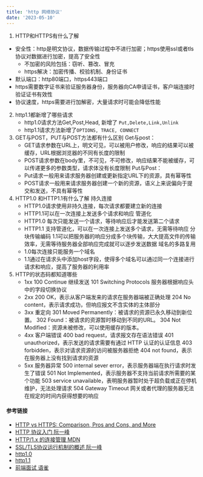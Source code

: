 ```yaml
---
title: 'http 网络协议'
date: '2023-05-10'
---
```

<!--
 * @Author: xinyue
 * @Date: 2023-05-10 13:53:46
 * @Description: 
-->
1. HTTP和HTTPS有什么了解
  + 安全性：http是明文协议，数据传输过程中不进行加密；https使用ssl或者tls协议对数据进行加密，提高了安全性
    + 不加密的风险包括：窃听、篡改、冒充
    + https解决：加密传播、校验机制、身份证书
  + 默认端口：http80端口，https443端口
  + https需要数字证书来验证服务器身份，服务器向CA申请证书，客户端连接时验证证书有效性
  + 协议速度，https需要进行加解密，大量请求时可能会降低性能

2. http1.1都新增了哪些请求
   + http1.0请求方法Get,Post,Head, 新增了 `Put,Delete,Link,Unlink`
   + http1.1请求方法新增了`OPTIONS, TRACE, CONNECT`
3. GET与POST，PUT与POST方法都有什么区别
   Get与post：
   + GET请求参数在URL上，明文可见，可以被用户修改，响应的结果可以被缓存，URL根据浏览器的不同有长度的限制
   + POST请求参数在body里，不可见，不可修改，响应结果不能被缓存，可以传递更多的参数类型，请求体没有长度限制
   Put与Post：
   + Put请求一般用来请求服务器创建或更新指定URL下的资源，具有幂等性
   + POST请求一般用来请求服务器创建一个新的资源，语义上来说偏向于提交和发送，不具有幂等性
4. HTTP1.0 和HTTP1.1有什么了解
    持久连接
   + HTTP1.0请求使用非持久连接，每次请求都要建立新的连接
   + HTTP1.1可以在一次连接上发送多个请求和响应
    管道化
   + HTTP1.0 每次只能发送一个请求，等待响应后才能发送第二个请求
   + HTTP1.1 支持管道化，可以在一次连接上发送多个请求，无需等待响应
    分块传输编码
    1.1可以把服务器的响应分成多个块传输，大大提高文件的传输效率，无需等待服务器全部响应完成就可以逐步发送数据
    域名的多路复用
    + 1.0每次连接只能服务一个域名
    + 1.1通过在请求头中添加host字段，使得多个域名可以通过同一个连接进行请求和响应，提高了服务器的利用率
5. HTTP的状态码都知道哪些
   + 1xx
    100 Continue 继续发送
    101 Switching Protocols 服务器根据响应头中的字段切换协议
   + 2xx 
        200 OK，表示从客户端发来的请求在服务器端被正确处理
        204 No content，表示请求成功，但响应报文不含实体的主体部分
   + 3xx 重定向
        301 Moved Permanently：被请求的资源已永久移动到新位置。
        302 Found：被请求的资源暂时移动到不同的URL。
        304 Not Modified：资源未被修改，可以使用缓存的版本。
   + 4xx 客户端错误
        400 bad request，请求报文存在语法错误
        401 unauthorized，表示发送的请求需要有通过 HTTP 认证的认证信息
        403 forbidden，表示对请求资源的访问被服务器拒绝
        404 not found，表示在服务器上没有找到请求的资源
   + 5xx 服务器异常
        500 internal sever error，表示服务器端在执行请求时发生了错误
        501 Not Implemented，表示服务器不支持当前请求所需要的某个功能
        503 service unavailable，表明服务器暂时处于超负载或正在停机维护，无法处理请求
        504 Gateway Timeout 网关或者代理的服务器无法在规定的时间内获得想要的响应
#### 参考链接
+ [HTTP vs HTTPS: Comparison, Pros and Cons, and More](https://www.hostinger.com/tutorials/http-vs-https)
+ [HTTP 协议入门 阮一峰](https://www.ruanyifeng.com/blog/2016/08/http.html)
+ [HTTP/1.x 的连接管理 MDN](https://developer.mozilla.org/zh-CN/docs/Web/HTTP/Connection_management_in_HTTP_1.x)
+ [SSL/TLS协议运行机制的概述 阮一峰](https://www.ruanyifeng.com/blog/2014/02/ssl_tls.html)
+ [http1.0](https://www.ietf.org/rfc/rfc1945.txt)
+ [http1.1](https://www.ietf.org/rfc/rfc2616.txt)
+ [前端面试 语雀](https://www.yuque.com/cuggz/interview/cdpgm0#XxfgG)